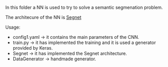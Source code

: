 In this folder a NN is used to try to solve a semantic segmenation problem.

The architecure of the NN is <a href=https://arxiv.org/pdf/1511.00561.pdf >Segnet</a>

Usage:
 <ul>
  <li>config1.yaml -> it contains the main parameters of the CNN.</li>
  <li>train.py -> it has implemented the training and it is used a generator provided by Keras.</li>
  <li>Segnet -> it has implemented the Segnet architecture.</li>
  <li>DataGenerator -> handmade generator.</li>
</ul> 
  





